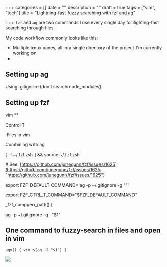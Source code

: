 +++
categories = []
date = ""
description = ""
draft = true
tags = ["vim", "tech"]
title = "Lightning-fast fuzzy searching with fzf and ag"

+++
`fzf` and `ag` are two commands I use every single day for lighting-fast searching through files.

My code workflow commonly looks like this: 

* Multiple tmux panes, all in a single directory of the project I'm currently working on
* 

## Setting up ag

Using .gitignore (don't search node_modules)

## Setting up fzf

vim ** <tab>

Control T

:Files in vim

Combining with ag

\[ -f \~/.fzf.zsh \] && source \~/.fzf.zsh

\# See: [https://github.com/junegunn/fzf/issues/1625](https://github.com/junegunn/fzf/issues/1625 "https://github.com/junegunn/fzf/issues/1625")

export FZF_DEFAULT_COMMAND='ag -p \~/.gitignore -g ""'

export FZF_CTRL_T_COMMAND="$FZF_DEFAULT_COMMAND"

_fzf_compgen_path() {

  ag -p \~/.gitignore -g . "$1"

## One command to fuzzy-search in files and open in vim

`agv() { vim $(ag -l "$1") }`

![](/uploads/screen-shot-2020-06-08-at-7-29-55-pm.png)